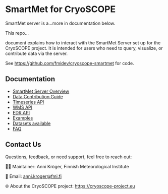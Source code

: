 # SmartMet for CryoSCOPE
SmartMet server is a...more in documentation below. 

This repo...

 document explains how to interact with the SmartMet Server set up for the CryoSCOPE project. It is intended for users who need to query, visualize, or contribute data via the server.

 See https://github.com/fmidev/cryoscope-smartmet for code. 


## Documentation

- [SmartMet Server Overview](docs/00_Overview.md)
- [Data Contribution Guide](docs/01_Data_Contribution.md)
- [Timeseries API](docs/02_Timeseries.md)
- [WMS API](docs/03_WMS.md)
- [EDR API](docs/04_EDR.md)
- [Examples](docs/05_Examples.md)
- [Datasets available](docs/06_Datasets.md)
- [FAQ](docs/07_FAQ.md)

## Contact Us

Questions, feedback, or need support, feel free to reach out:

👩‍💻 Maintainer: Anni Kröger, Finnish Meteorological Institute

📧 Email: anni.kroger@fmi.fi

🌐 About the CryoSCOPE project: https://cryoscope-project.eu

